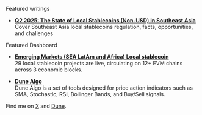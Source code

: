 

Featured writings

- **[Q2 2025: The State of Local Stablecoins (Non-USD) in Southeast Asia](https://muhraf.substack.com/p/q2-2025-the-state-of-local-stablecoins)**  
  Cover Southeast Asia local stablecoins regulation, facts, opportunities, and challenges

Featured Dashboard 

- **[Emerging Markets (SEA LatAm and Africa) Local stablecoin](https://dune.com/muh_raf/sea-latam-and-africa-non-usd-stablecoin)**  
  29 local stablecoin projects are live, circulating on 12+ EVM chains across 3 economic blocks.


- **[Dune Algo](https://dune.com/muh_raf/dunealgo-price-indicator)**  
  Dune Algo is a set of tools designed for price action indicators such as SMA, Stochastic, RSI, Bollinger Bands, and Buy/Sell signals. 






Find me on [X](https://x.com/_muhraf_) and [Dune](https://dune.com/muh_raf).
